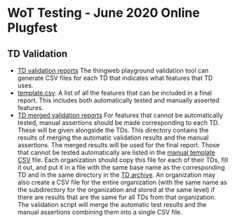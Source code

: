 # WoT Testing - June 2020 Online Plugfest 
## TD Validation

* [TD validation reports](auto) The thingweb playground
  validation tool can generate CSV files for each TD that indicates what 
  features that TD uses.  
* [template.csv](template.csv): A list of all the features that can be
  included in a final report.  This includes both automatically tested
  and manually asserted features.
* [TD merged validation reports](merged) For features
  that cannot be automatically tested, manual assertions should be made 
  corresponding to each TD.  These will be given alongside the TDs.
  This directory contains the results of merging the automatic 
  validation results and the manual assertions.  The merged results
  will be used for the final report.
  Those that cannot be tested automatically are listed in the 
  [manual template CSV](../../manual.csv) file.
  Each organization should copy this file for each of their TDs, fill it out, and
  put it in a file with the same base name as the corresponding TD and in the same
  directory in the [TD archive](../../TDs).
  An organization may also create a CSV file for the entire organization (with the same
  name as the subdirectory for the organization and stored at the same level)
  if there are results that
  are the same for all TDs from that organization.
  The validation script will merge the automatic test results and the manual assertions
  combining them into a single CSV file.
